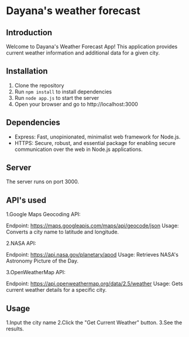 # Dayana's weather forecast

## Introduction
Welcome to Dayana's Weather Forecast App! This application provides current weather information and additional data for a given city.


## Installation
1. Clone the repository
2. Run `npm install` to install dependencies
3. Run `node app.js` to start the server
4. Open your browser and go to http://localhost:3000

## Dependencies
- Express: Fast, unopinionated, minimalist web framework for Node.js.
- HTTPS: Secure, robust, and essential package for enabling secure communication over the web in Node.js applications.

## Server
The server runs on port 3000.


## API's used
1.Google Maps Geocoding API:

Endpoint: https://maps.googleapis.com/maps/api/geocode/json
Usage: Converts a city name to latitude and longitude.

2.NASA API:

Endpoint: https://api.nasa.gov/planetary/apod
Usage: Retrieves NASA's Astronomy Picture of the Day.

3.OpenWeatherMap API:

Endpoint: https://api.openweathermap.org/data/2.5/weather
Usage: Gets current weather details for a specific city.

## Usage
1.Input the city name
2.Click the "Get Current Weather" button.
3.See the results.





